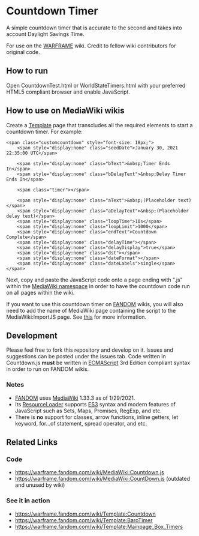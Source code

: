 # Countdown Timer
A simple countdown timer that is accurate to the second and takes into account Daylight Savings Time.

For use on the [WARFRAME](https://warframe.fandom.com/wiki/WARFRAME_Wiki) wiki. Credit to fellow wiki contributors for original code.

## How to run
Open CountdownTest.html or WorldStateTimers.html with your preferred HTML5 compliant browser and enable JavaScript.

## How to use on MediaWiki wikis
Create a [Template](https://www.mediawiki.org/wiki/Help:Templates) page that transcludes all the required elements to start a countdown timer. For example:

    <span class="customcountdown" style="font-size: 18px;">
        <span style="display:none" class="seedDate">January 30, 2021 22:35:00 UTC</span>

        <span style="display:none" class="bText">&nbsp;Timer Ends In</span>
        <span style="display:none" class="bDelayText">&nbsp;Delay Timer Ends In</span>

        <span class="timer"></span>

        <span style="display:none" class="aText">&nbsp;(Placeholder text)</span>
        <span style="display:none" class="aDelayText">&nbsp;(Placeholder delay text)</span>
        <span style="display:none" class="loopTime">10s</span>
        <span style="display:none" class="loopLimit">1000</span>
        <span style="display:none" class="endText">Countdown Complete</span>
        <span style="display:none" class="delayTime"></span>
        <span style="display:none" class="delayDisplay">true</span>
        <span style="display:none" class="dst"></span>
        <span style="display:none" class="dateFormat"></span>
        <span style="display:none" class="dateLabels">single</span>
    </span>

Next, copy and paste the JavaScript code onto a page ending with ".js" within the [MediaWiki namespace](https://www.mediawiki.org/wiki/Help:Namespaces#MediaWiki) in order to have the countdown code run on all pages within the wiki.

If you want to use this countdown timer on [FANDOM](https://en.wikipedia.org/wiki/Fandom_(website)) wikis, you will also need to add the name of MediaWiki page containing the script to the MediaWiki:ImportJS page. See [this](https://community.fandom.com/wiki/Help:Including_additional_CSS_and_JS) for more information.

## Development
Please feel free to fork this repository and develop on it. Issues and suggestions can be posted under the issues tab. Code written in Countdown.js **must** be written in [ECMAScript](https://en.wikipedia.org/wiki/ECMAScript) 3rd Edition compliant syntax in order to run on FANDOM wikis.

### Notes
* [FANDOM](https://en.wikipedia.org/wiki/Fandom_(website)) uses [MediaWiki](https://en.wikipedia.org/wiki/MediaWiki) 1.33.3 as of 1/29/2021.
* Its [ResourceLoader](https://www.mediawiki.org/wiki/ResourceLoader) supports [ES3](https://www-archive.mozilla.org/js/language/E262-3.pdf) syntax and modern features of JavaScript such as Sets, Maps, Promises, RegExp, and etc.
* There is **no** support for classes, arrow functions, inline getters, let keyword, for...of statement, spread operator, and etc.

## Related Links
### Code
* https://warframe.fandom.com/wiki/MediaWiki:Countdown.js
* https://warframe.fandom.com/wiki/MediaWiki:CountDown.js (outdated and unused by wiki)

### See it in action
* https://warframe.fandom.com/wiki/Template:Countdown
* https://warframe.fandom.com/wiki/Template:BaroTimer
* https://warframe.fandom.com/wiki/Template:Mainpage_Box_Timers
